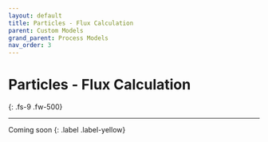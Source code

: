 ```yaml
---
layout: default
title: Particles - Flux Calculation
parent: Custom Models
grand_parent: Process Models
nav_order: 3
---
```


# Particles - Flux Calculation
{: .fs-9 .fw-500}

---

Coming soon
{: .label .label-yellow}
